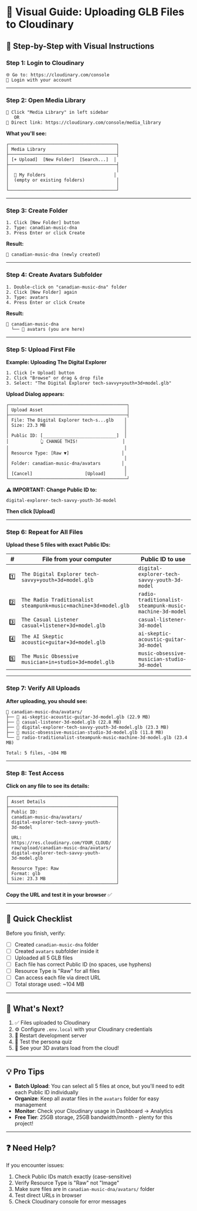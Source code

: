 # 🎨 Visual Guide: Uploading GLB Files to Cloudinary

## 📸 **Step-by-Step with Visual Instructions**

### **Step 1: Login to Cloudinary**
```
🌐 Go to: https://cloudinary.com/console
👤 Login with your account
```

---

### **Step 2: Open Media Library**
```
📁 Click "Media Library" in left sidebar
   OR
🔗 Direct link: https://cloudinary.com/console/media_library
```

**What you'll see:**
```
┌─────────────────────────────────────────┐
│ Media Library                           │
├─────────────────────────────────────────┤
│ [+ Upload]  [New Folder]  [Search...]  │
├─────────────────────────────────────────┤
│                                         │
│  📁 My Folders                          │
│  (empty or existing folders)            │
│                                         │
└─────────────────────────────────────────┘
```

---

### **Step 3: Create Folder**
```
1. Click [New Folder] button
2. Type: canadian-music-dna
3. Press Enter or click Create
```

**Result:**
```
📁 canadian-music-dna (newly created)
```

---

### **Step 4: Create Avatars Subfolder**
```
1. Double-click on "canadian-music-dna" folder
2. Click [New Folder] again
3. Type: avatars
4. Press Enter or click Create
```

**Result:**
```
📁 canadian-music-dna
  └── 📁 avatars (you are here)
```

---

### **Step 5: Upload First File**

**Example: Uploading The Digital Explorer**

```
1. Click [+ Upload] button
2. Click "Browse" or drag & drop file
3. Select: "The Digital Explorer tech-savvy+youth+3d+model.glb"
```

**Upload Dialog appears:**
```
┌─────────────────────────────────────────────┐
│ Upload Asset                                │
├─────────────────────────────────────────────┤
│ File: The Digital Explorer tech-s...glb    │
│ Size: 23.3 MB                              │
│                                            │
│ Public ID: [____________________________]  │
│            👆 CHANGE THIS!                 │
│                                            │
│ Resource Type: [Raw ▼]                    │
│                                            │
│ Folder: canadian-music-dna/avatars        │
│                                            │
│ [Cancel]                    [Upload]       │
└─────────────────────────────────────────────┘
```

**⚠️ IMPORTANT: Change Public ID to:**
```
digital-explorer-tech-savvy-youth-3d-model
```

**Then click [Upload]**

---

### **Step 6: Repeat for All Files**

**Upload these 5 files with exact Public IDs:**

| # | File from your computer | Public ID to use |
|---|------------------------|------------------|
| 1️⃣ | `The Digital Explorer tech-savvy+youth+3d+model.glb` | `digital-explorer-tech-savvy-youth-3d-model` |
| 2️⃣ | `The Radio Traditionalist steampunk+music+machine+3d+model.glb` | `radio-traditionalist-steampunk-music-machine-3d-model` |
| 3️⃣ | `The Casual Listener casual+listener+3d+model.glb` | `casual-listener-3d-model` |
| 4️⃣ | `The AI Skeptic acoustic+guitar+3d+model.glb` | `ai-skeptic-acoustic-guitar-3d-model` |
| 5️⃣ | `The Music Obsessive musician+in+studio+3d+model.glb` | `music-obsessive-musician-studio-3d-model` |

---

### **Step 7: Verify All Uploads**

**After uploading, you should see:**
```
📁 canadian-music-dna/avatars/
├── 📄 ai-skeptic-acoustic-guitar-3d-model.glb (22.9 MB)
├── 📄 casual-listener-3d-model.glb (22.8 MB)
├── 📄 digital-explorer-tech-savvy-youth-3d-model.glb (23.3 MB)
├── 📄 music-obsessive-musician-studio-3d-model.glb (11.8 MB)
└── 📄 radio-traditionalist-steampunk-music-machine-3d-model.glb (23.4 MB)

Total: 5 files, ~104 MB
```

---

### **Step 8: Test Access**

**Click on any file to see its details:**
```
┌─────────────────────────────────────────┐
│ Asset Details                           │
├─────────────────────────────────────────┤
│ Public ID:                              │
│ canadian-music-dna/avatars/             │
│ digital-explorer-tech-savvy-youth-      │
│ 3d-model                                │
│                                         │
│ URL:                                    │
│ https://res.cloudinary.com/YOUR_CLOUD/  │
│ raw/upload/canadian-music-dna/avatars/  │
│ digital-explorer-tech-savvy-youth-      │
│ 3d-model.glb                            │
│                                         │
│ Resource Type: Raw                      │
│ Format: glb                             │
│ Size: 23.3 MB                           │
└─────────────────────────────────────────┘
```

**Copy the URL and test it in your browser** ✅

---

## 🎯 **Quick Checklist**

Before you finish, verify:

- [ ] Created `canadian-music-dna` folder
- [ ] Created `avatars` subfolder inside it
- [ ] Uploaded all 5 GLB files
- [ ] Each file has correct Public ID (no spaces, use hyphens)
- [ ] Resource Type is "Raw" for all files
- [ ] Can access each file via direct URL
- [ ] Total storage used: ~104 MB

---

## 🚀 **What's Next?**

1. ✅ Files uploaded to Cloudinary
2. ⚙️ Configure `.env.local` with your Cloudinary credentials
3. 🔄 Restart development server
4. 🧪 Test the persona quiz
5. 🎉 See your 3D avatars load from the cloud!

---

## 💡 **Pro Tips**

- **Batch Upload**: You can select all 5 files at once, but you'll need to edit each Public ID individually
- **Organize**: Keep all avatar files in the `avatars` folder for easy management
- **Monitor**: Check your Cloudinary usage in Dashboard → Analytics
- **Free Tier**: 25GB storage, 25GB bandwidth/month - plenty for this project!

---

## ❓ **Need Help?**

If you encounter issues:
1. Check Public IDs match exactly (case-sensitive)
2. Verify Resource Type is "Raw" not "Image"
3. Make sure files are in `canadian-music-dna/avatars/` folder
4. Test direct URLs in browser
5. Check Cloudinary console for error messages






